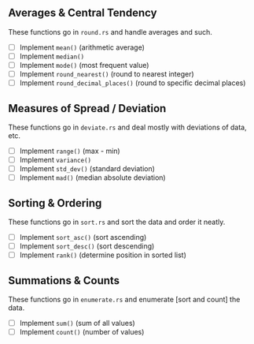 ## Averages & Central Tendency
These functions go in `round.rs` and handle averages and such.

- [ ] Implement `mean()` (arithmetic average)
- [ ] Implement `median()`
- [ ] Implement `mode()` (most frequent value)
- [ ] Implement `round_nearest()` (round to nearest integer)
- [ ] Implement `round_decimal_places()` (round to specific decimal places)

## Measures of Spread / Deviation
These functions go in `deviate.rs` and deal mostly with deviations of data, etc.

- [ ] Implement `range()` (max - min)
- [ ] Implement `variance()`
- [ ] Implement `std_dev()` (standard deviation)
- [ ] Implement `mad()` (median absolute deviation)

## Sorting & Ordering
These functions go in `sort.rs` and sort the data and order it neatly.

- [ ] Implement `sort_asc()` (sort ascending)
- [ ] Implement `sort_desc()` (sort descending)
- [ ] Implement `rank()` (determine position in sorted list)

## Summations & Counts
These functions go in `enumerate.rs` and enumerate [sort and count] the data.

- [ ] Implement `sum()` (sum of all values)
- [ ] Implement `count()` (number of values)
